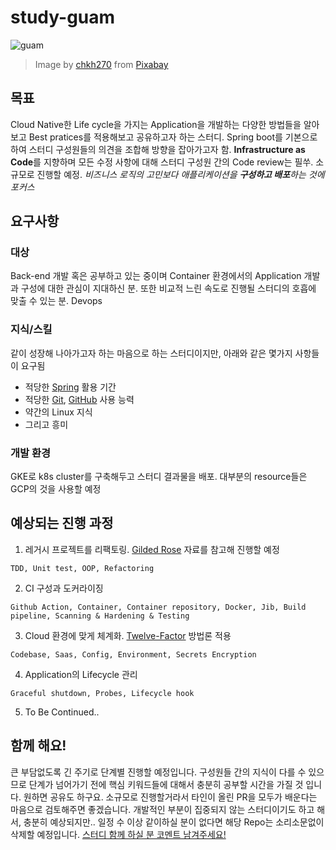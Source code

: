 # study-guam

![guam](https://cdn.pixabay.com/photo/2015/08/14/04/01/sea-887899_1280.jpg)
> Image by <a href="https://pixabay.com/users/chkh270-1299543/?utm_source=link-attribution&amp;utm_medium=referral&amp;utm_campaign=image&amp;utm_content=887899">chkh270</a> from <a href="https://pixabay.com/?utm_source=link-attribution&amp;utm_medium=referral&amp;utm_campaign=image&amp;utm_content=887899">Pixabay</a>

## 목표
Cloud Native한 Life cycle을 가지는 Application을 개발하는 다양한 방법들을 알아보고 Best pratices를 적용해보고 공유하고자 하는 스터디.
Spring boot를 기본으로 하여 스터디 구성원들의 의견을 조합해 방향을 잡아가고자 함. **Infrastructure as Code**를 지향하며 모든 수정 사항에 대해 스터디 구성원 간의 Code review는 필쑤. 소규모로 진행할 예정.
_비즈니스 로직의 고민보다 애플리케이션을 **구성하고 배포**하는 것에 포커스_


## 요구사항

### 대상
Back-end 개발 혹은 공부하고 있는 중이며 Container 환경에서의 Application 개발과 구성에 대한 관심이 지대하신 분.
또한 비교적 느린 속도로 진행될 스터디의 호흡에 맞출 수 있는 분. Devops

### 지식/스킬
같이 성장해 나아가고자 하는 마음으로 하는 스터디이지만, 아래와 같은 몇가지 사항들이 요구됨
* 적당한 [Spring](https://spring.io/) 활용 기간
* 적당한 [Git](https://git-scm.com/), [GitHub](https://github.com/) 사용 능력
* 약간의 Linux 지식
* 그리고 흥미

### 개발 환경
GKE로 k8s cluster를 구축해두고 스터디 결과물을 배포.
대부분의 resource들은 GCP의 것을 사용할 예정

## 예상되는 진행 과정

1. 레거시 프로젝트를 리팩토링. [Gilded Rose](https://github.com/emilybache/GildedRose-Refactoring-Kata) 자료를 참고해 진행할 예정
```
TDD, Unit test, OOP, Refactoring
```
2. CI 구성과 도커라이징
```
Github Action, Container, Container repository, Docker, Jib, Build pipeline, Scanning & Hardening & Testing
```
3. Cloud 환경에 맞게 체계화. [Twelve-Factor](https://12factor.net/) 방법론 적용
```
Codebase, Saas, Config, Environment, Secrets Encryption
```
4. Application의 Lifecycle 관리
```
Graceful shutdown, Probes, Lifecycle hook
```
5. To Be Continued..

## 함께 해요!
큰 부담없도록 긴 주기로 단계별 진행할 예정입니다. 구성원들 간의 지식이 다를 수 있으므로 단계가 넘어가기 전에 핵심 키워드들에 대해서 충분히 공부할 시간을 가질 것 입니다. 원하면 공유도 하구요. 소규모로 진행할거라서 타인이 올린 PR을 모두가 배운다는 마음으로 검토해주면 좋겠습니다. 개발적인 부분이 집중되지 않는 스터디이기도 하고 해서, 충분히 예상되지만.. 일정 수 이상 같이하실 분이 없다면 해당 Repo는 소리소문없이 삭제할 예정입니다.
[스터디 함께 하실 분 코멘트 남겨주세요!](https://github.com/21kyu/study-guam/issues/1)
